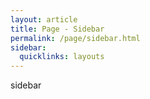 ```yaml
---
layout: article
title: Page - Sidebar
permalink: /page/sidebar.html
sidebar:
  quicklinks: layouts
---
```


sidebar